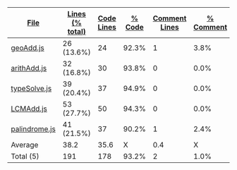 
|[File](https://github.com/Agentx1943/APCSp-CreationProject/tree/main/Statistics%2Fjavascript%2FNameAscending.md%2F)|[Lines (% total)](https://github.com/Agentx1943/APCSp-CreationProject/tree/main/Statistics%2Fjavascript%2FLinesDescending.md%2F)|[Code Lines](https://github.com/Agentx1943/APCSp-CreationProject/tree/main/Statistics%2Fjavascript%2FCodeDescending.md%2F)|[% Code](https://github.com/Agentx1943/APCSp-CreationProject/tree/main/Statistics%2Fjavascript%2FProportionCodeDescending.md%2F)|[Comment Lines](https://github.com/Agentx1943/APCSp-CreationProject/tree/main/Statistics%2Fjavascript%2FCommentsDescending.md%2F)|[% Comment](https://github.com/Agentx1943/APCSp-CreationProject/tree/main/Statistics%2Fjavascript%2FProportionCommentsDescending.md%2F)|[Blank Lines](https://github.com/Agentx1943/APCSp-CreationProject/tree/main/Statistics%2Fjavascript%2FBlanksDescending.md%2F)|[% Blank](https://github.com/Agentx1943/APCSp-CreationProject/tree/main/Statistics%2Fjavascript%2FProportionBlanksDescending.md%2F)|
| --- | --- | --- | --- | --- | --- | --- | --- |
|[geoAdd.js](https://github.com/Agentx1943/APCSp-CreationProject/tree/main/src%2FgeoAdd.js)|26 (13.6%)|24|92.3%|1|3.8%|1|3.8%|
|[arithAdd.js](https://github.com/Agentx1943/APCSp-CreationProject/tree/main/src%2FarithAdd.js)|32 (16.8%)|30|93.8%|0|0.0%|2|6.3%|
|[typeSolve.js](https://github.com/Agentx1943/APCSp-CreationProject/tree/main/src%2FtypeSolve.js)|39 (20.4%)|37|94.9%|0|0.0%|2|5.1%|
|[LCMAdd.js](https://github.com/Agentx1943/APCSp-CreationProject/tree/main/src%2FLCMAdd.js)|53 (27.7%)|50|94.3%|0|0.0%|3|5.7%|
|[palindrome.js](https://github.com/Agentx1943/APCSp-CreationProject/tree/main/src%2Fpalindrome.js)|41 (21.5%)|37|90.2%|1|2.4%|3|7.3%|
|Average |38.2|35.6|X|0.4|X|2.2|X|
|Total (5)|191|178|93.2%|2| 1.0%|11|5.8%|